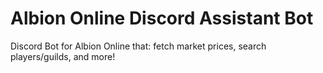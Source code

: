 # Albion Online Discord Assistant Bot
Discord Bot for Albion Online that: fetch market prices, search players/guilds, and more!
